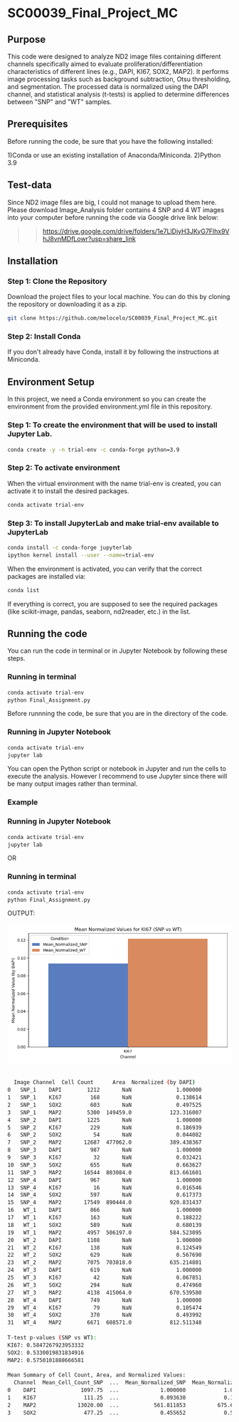 # SC00039_Final_Project_MC
## Purpose
This code were designed to analyze ND2 image files containing different channels specifically aimed to evaluate proliferation/differentiation characteristics of different lines (e.g., DAPI, KI67, SOX2, MAP2). It performs image processing tasks such as background subtraction, Otsu thresholding, and segmentation. The processed data is normalized using the DAPI channel, and statistical analysis (t-tests) is applied to determine differences between "SNP" and "WT" samples.
## Prerequisites
Before running the code, be sure that you have the following installed:

1)Conda or use an existing installation of Anaconda/Miniconda.
2)Python 3.9

## Test-data
Since ND2 image files are big, I could not manage to upload them here. Please download Image_Analysis folder contains 4 SNP and 4 WT images into your computer before running the code via Google drive link below:
>> https://drive.google.com/drive/folders/1e7LlDjyH3JKyG7Flhx9VhJ8vnMDfLowr?usp=share_link
## Installation
### Step 1: Clone the Repository
Download the project files to your local machine. You can do this by cloning the repository or downloading it as a zip.
```bash
git clone https://github.com/melocelo/SC00039_Final_Project_MC.git
```
### Step 2: Install Conda
If you don't already have Conda, install it by following the instructions at Miniconda.
## Environment Setup
In this project, we need a Conda environment so you can create the environment from the provided environment.yml file in this repository.
### Step 1: To create the environment that will be used to install Jupyter Lab.
```bash
conda create -y -n trial-env -c conda-forge python=3.9
```
### Step 2: To activate environment
When the virtual environment with the name trial-env is created, you can activate it to install the desired packages.
```bash
conda activate trial-env
```
### Step 3: To install JupyterLab and make trial-env available to JupyterLab
```bash
conda install -c conda-forge jupyterlab
ipython kernel install --user --name=trial-env
```

When the environment is activated, you can verify that the correct packages are installed via:
```bash
conda list
```
If everything is correct, you are supposed to see the required packages (like scikit-image, pandas, seaborn, nd2reader, etc.) in the list.
## Running the code 
You can run the code in terminal or in Jupyter Notebook by following these steps.
### Running in terminal
```bash
conda activate trial-env
python Final_Assignment.py
```
Before runnning the code, be sure that you are in the directory of the code.
### Running in Jupyter Notebook
```bash
conda activate trial-env
jupyter lab
```
You can open the Python script or notebook in Jupyter and run the cells to execute the analysis. However I recommend to use Jupyter since there will be many output images rather than terminal.

### Example
### Running in Jupyter Notebook
```bash
conda activate trial-env
jupyter lab
```

OR
### Running in terminal
```bash
conda activate trial-env
python Final_Assignment.py 
```

OUTPUT:


![Sample Image](Output_Images/Figure_1.png)


```bash

  Image Channel  Cell Count      Area  Normalized (by DAPI)
0   SNP_1    DAPI        1212       NaN              1.000000
1   SNP_1    KI67         168       NaN              0.138614
2   SNP_1    SOX2         603       NaN              0.497525
3   SNP_1    MAP2        5300  149459.0            123.316007
4   SNP_2    DAPI        1225       NaN              1.000000
5   SNP_2    KI67         229       NaN              0.186939
6   SNP_2    SOX2          54       NaN              0.044082
7   SNP_2    MAP2       12687  477062.0            389.438367
8   SNP_3    DAPI         987       NaN              1.000000
9   SNP_3    KI67          32       NaN              0.032421
10  SNP_3    SOX2         655       NaN              0.663627
11  SNP_3    MAP2       16544  803084.0            813.661601
12  SNP_4    DAPI         967       NaN              1.000000
13  SNP_4    KI67          16       NaN              0.016546
14  SNP_4    SOX2         597       NaN              0.617373
15  SNP_4    MAP2       17549  890444.0            920.831437
16   WT_1    DAPI         866       NaN              1.000000
17   WT_1    KI67         163       NaN              0.188222
18   WT_1    SOX2         589       NaN              0.680139
19   WT_1    MAP2        4957  506197.0            584.523095
20   WT_2    DAPI        1108       NaN              1.000000
21   WT_2    KI67         138       NaN              0.124549
22   WT_2    SOX2         629       NaN              0.567690
23   WT_2    MAP2        7075  703818.0            635.214801
24   WT_3    DAPI         619       NaN              1.000000
25   WT_3    KI67          42       NaN              0.067851
26   WT_3    SOX2         294       NaN              0.474960
27   WT_3    MAP2        4138  415064.0            670.539580
28   WT_4    DAPI         749       NaN              1.000000
29   WT_4    KI67          79       NaN              0.105474
30   WT_4    SOX2         370       NaN              0.493992
31   WT_4    MAP2        6671  608571.0            812.511348

T-test p-values (SNP vs WT):
KI67: 0.5847267923953332
SOX2: 0.5330019831834916
MAP2: 0.5750101888666581

Mean Summary of Cell Count, Area, and Normalized Values:
  Channel  Mean_Cell_Count_SNP  ...  Mean_Normalized_SNP  Mean_Normalized_WT
0    DAPI              1097.75  ...             1.000000            1.000000
1    KI67               111.25  ...             0.093630            0.121524
2    MAP2             13020.00  ...           561.811853          675.697206
3    SOX2               477.25  ...             0.455652            0.554195


```
